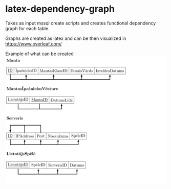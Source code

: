 # latex-dependency-graph

Takes as input mssql create scripts and creates functional dependency graph for each table.

Graphs are created as latex and can be then visualized in https://www.overleaf.com/

Example of what can be created
![Example](example.png)
